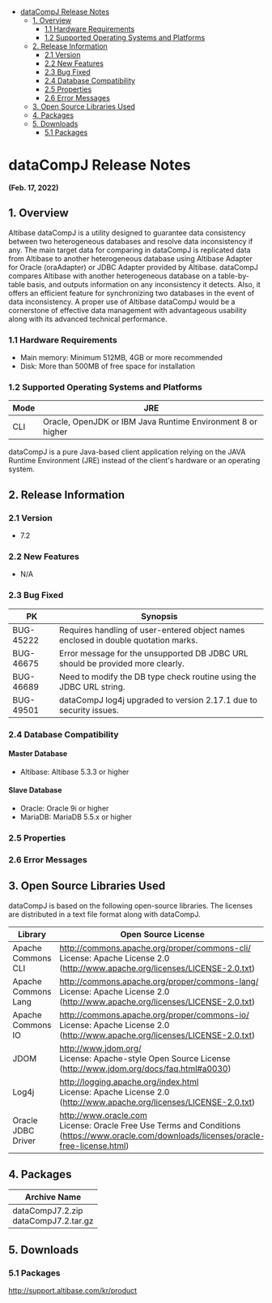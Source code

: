 - [dataCompJ Release Notes](#datacompj-release-notes)
  - [1. Overview](#1-overview)
    - [1.1 Hardware Requirements](#11-hardware-requirements)
    - [1.2 Supported Operating Systems and Platforms](#12-supported-operating-systems-and-platforms)
  - [2. Release Information](#2-release-information)
    - [2.1 Version](#21-version)
    - [2.2 New Features](#22-new-features)
    - [2.3 Bug Fixed](#23-bug-fixed)
    - [2.4 Database Compatibility](#24-database-compatibility)
    - [2.5 Properties](#25-properties)
    - [2.6 Error Messages](#26-error-messages)
  - [3. Open Source Libraries Used](#3-open-source-libraries-used)
  - [4. Packages](#4-packages)
  - [5. Downloads](#5-downloads)
    - [5.1 Packages](#51-packages)

# dataCompJ Release Notes

**(Feb. 17, 2022)**

## 1. Overview

 Altibase dataCompJ is a utility designed to guarantee data consistency between two heterogeneous databases and resolve data inconsistency if any. The main target data for comparing in dataCompJ is replicated data from Altibase to another heterogeneous database using Altibase Adapter for Oracle (oraAdapter) or JDBC Adapter provided by Altibase. dataCompJ compares Altibase with another heterogeneous database on a table-by-table basis, and outputs information on any inconsistency it detects.
Also, it offers an efficient feature for synchronizing two databases in the event of data inconsistency. A proper use of Altibase dataCompJ would be a cornerstone of effective data management with advantageous usability along with its advanced technical performance.  

### 1.1 Hardware Requirements

- Main memory: Minimum 512MB, 4GB or more recommended
- Disk: More than 500MB of free space for installation

### 1.2 Supported Operating Systems and Platforms

| Mode | JRE                                                         |
| ---- | ----------------------------------------------------------- |
| CLI  | Oracle, OpenJDK or IBM Java Runtime Environment 8 or higher |

dataCompJ is a pure Java-based client application relying on the JAVA Runtime Environment (JRE) instead of the client's hardware or an operating system.

## 2. Release Information

### 2.1 Version

- 7.2

### 2.2 New Features

- N/A

### 2.3 Bug Fixed

| PK        | Synopsis                                                     |
| --------- | ------------------------------------------------------------ |
| BUG-45222 | Requires handling of user-entered object names enclosed in double quotation marks. |
| BUG-46675 | Error message for the unsupported DB JDBC URL should be provided more clearly. |
| BUG-46689 | Need to modify the DB type check routine using the JDBC URL string. |
| BUG-49501 | dataCompJ log4j upgraded to version 2.17.1 due to security issues. |

### 2.4 Database Compatibility

#### Master Database

- Altibase: Altibase 5.3.3 or higher

#### Slave Database

- Oracle: Oracle 9i or higher
- MariaDB: MariaDB 5.5.x or higher

### 2.5 Properties

### 2.6 Error Messages

## 3. Open Source Libraries Used

dataCompJ is based on the following open-source libraries. The licenses are distributed in a text file format
along with dataCompJ.

| Library             | Open Source License                                          |
| ------------------- | ------------------------------------------------------------ |
| Apache Commons CLI  | http://commons.apache.org/proper/commons-cli/<br/>License: Apache License 2.0 (http://www.apache.org/licenses/LICENSE-2.0.txt) |
| Apache Commons Lang | http://commons.apache.org/proper/commons-lang/ <br/>License: Apache License 2.0 (http://www.apache.org/licenses/LICENSE-2.0.txt) |
| Apache Commons IO   | http://commons.apache.org/proper/commons-io/ <br>License: Apache License 2.0 (http://www.apache.org/licenses/LICENSE-2.0.txt) |
| JDOM                | http://www.jdom.org/ <br/>License: Apache-style Open Source License (http://www.jdom.org/docs/faq.html#a0030) |
| Log4j               | http://logging.apache.org/index.html <br/>License: Apache License 2.0 (http://www.apache.org/licenses/LICENSE-2.0.txt) |
| Oracle JDBC Driver  | http://www.oracle.com <br>License: Oracle Free Use Terms and Conditions (https://www.oracle.com/downloads/licenses/oracle-free-license.html) |

## 4. Packages

| Archive Name                             |
| ---------------------------------------- |
| dataCompJ7.2.zip<br/>dataCompJ7.2.tar.gz |

## 5. Downloads

### 5.1 Packages

http://support.altibase.com/kr/product
